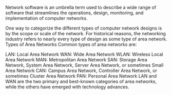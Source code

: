 Network software is an umbrella term used to describe a wide range of software that streamlines the operations, design, monitoring, and implementation of computer networks.

One way to categorize the different types of computer network designs is by the scope or scale of the network. For historical reasons, the networking industry refers to nearly every type of design as some type of area network.
Types of Area Networks
Common types of area networks are:

LAN: Local Area Network
WAN: Wide Area Network
WLAN: Wireless Local Area Network
MAN: Metropolitan Area Network
SAN: Storage Area Network, System Area Network, Server Area Network, or sometimes Small Area Network
CAN: Campus Area Network, Controller Area Network, or sometimes Cluster Area Network
PAN: Personal Area Network
LAN and WAN are the two primary and best-known categories of area networks, while the others have emerged with technology advances.
